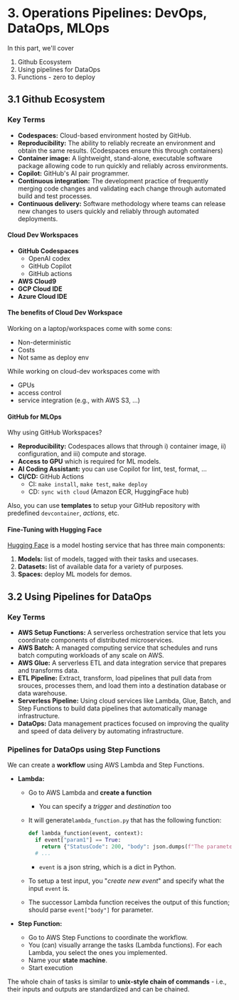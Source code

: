 # 3. Operations Pipelines: DevOps, DataOps, MLOps

In this part, we'll cover

1. Github Ecosystem
2. Using pipelines for DataOps
3. Functions - zero to deploy

## 3.1 Github Ecosystem

### Key Terms

* **Codespaces:** Cloud-based environment hosted by GitHub.
* **Reproducibility:** The ability to reliably recreate an environment and obtain the same results. (Codespaces ensure this through containers)
* **Container image:** A lightweight, stand-alone, executable software package allowing code to run quickly and reliably across environments.
* **Copilot:** GitHub's AI pair programmer.
* **Continuous integration:** The development practice of frequently merging code changes and validating each change through automated build and test processes.
* **Continuous delivery:** Software methodology where teams can release new changes to users quickly and reliably through automated deployments.



#### Cloud Dev Workspaces

* **GitHub Codespaces**
  * OpenAI codex
  * GitHub Copilot
  * GitHub actions
* **AWS Cloud9**
* **GCP Cloud IDE**
* **Azure Cloud IDE**



#### The benefits of Cloud Dev Workspace

Working on a laptop/workspaces come with some cons:

* Non-deterministic
* Costs
* Not same as deploy env

While working on cloud-dev workspaces come with

* GPUs
* access control
* service integration (e.g., with AWS S3, ...)



#### GitHub for MLOps

Why using GitHub Workspaces?

* **Reproducibility:** Codespaces allows that through i) container image, ii) configuration, and iii) compute and storage.
* **Access to GPU** which is required for ML models.
* **AI Coding Assistant:** you can use Copilot for lint, test, format, ...
* **CI/CD:** GitHub Actions
  * CI: `make install`, `make test`, `make deploy`
  * CD: `sync with cloud` (Amazon ECR, HuggingFace hub)

Also, you can use **templates** to setup your GitHub repository with predefined `devcontainer`, _actions_, etc.



#### Fine-Tuning with Hugging Face

[Hugging Face](huggingface.co) is a model hosting service that has three main components:

1. **Models:** list of models, tagged with their tasks and usecases.
2. **Datasets:** list of available data for a variety of purposes.
3. **Spaces:** deploy ML models for demos.



## 3.2 Using Pipelines for DataOps

### Key Terms

* **AWS Setup Functions:** A serverless orchestration service that lets you coordinate components of distributed microservices.
* **AWS Batch:** A managed computing service that schedules and runs batch computing workloads of any scale on AWS.
* **AWS Glue:** A serverless ETL and data integration service that prepares and transforms data.
* **ETL Pipeline:** Extract, transform, load pipelines that pull data from srouces, processes them, and load them into a destination database or data warehouse.
* **Serverless Pipeline:** Using cloud services like Lambda, Glue, Batch, and Step Functions to build data pipelines that automatically manage infrastructure.
* **DataOps:** Data management practices focused on improving the quality and speed of data delivery by automating infrastructure.



### Pipelines for DataOps using Step Functions

We can create a **workflow** using AWS Lambda and Step Functions.

* **Lambda:**

  * Go to AWS Lambda and **create a function**

    * You can specify a _trigger_ and _destination_ too

  * It will generate`lambda_function.py` that has the following function:

    ```python
    def lambda_function(event, context):
      if event["param1"] == True:
        return {"StatusCode": 200, "body": json.dumps(f"The parameter received")}
      # ...
    ```

    * `event` is a json string, which is a dict in Python.

  * To setup a test input, you "_create new event_" and specify what the input `event` is.

  * The successor Lambda function receives the output of this function; should parse `event["body"]` for parameter.

* **Step Function:**

  * Go to AWS Step Functions to coordinate the workflow.
  * You (can) visually arrange the tasks (Lambda functions). For each Lambda, you select the ones you implemented.
  * Name your **state machine**.
  * Start execution

The whole chain of tasks is similar to **unix-style chain of commands** - i.e., their inputs and outputs are standardized and can be chained.
